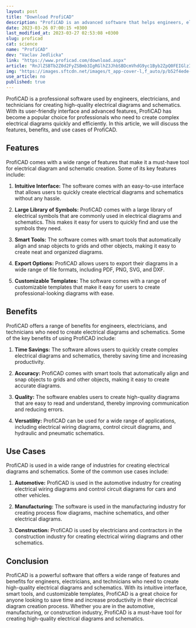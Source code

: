 ```yaml
---
layout: post
title: "Download ProfiCAD"
description: "ProfiCAD is an advanced software that helps engineers, electricians, and technicians create professional electrical diagrams and schematics with ease. This article will discuss the features, benefits, and use cases of ProfiCAD."
date: 2023-03-26 07:00:15 +0300
last_modified_at: 2023-03-27 02:53:08 +0300
slug: proficad
cat: science
name: "ProfiCAD"
dev: "Vaclav Jedlicka"
link: "https://www.proficad.com/download.aspx"
article: "RnJlZSBTb2Z0d2FyZSBmb3IgRGlhZ3JhbSBDcmVhdG9yc1Byb2ZpQ0FEIGlzIHNwZWNpYWwgc29mdHdhcmUgdGhhdCBhbGxvd3MgdXNlcnMgdG8gY3JlYXRlIGEgd2lkZSByYW5nZSBvZiB0ZWNobmljYWwgZG9jdW1lbnRzIHN1Y2ggYXMgZWxlY3RyaWNhbCBkaWFncmFtcyBhbmQgc2NoZW1hdGljcy4gSG93ZXZlciwgaXQgc2hvdWxkIGJlIG5vdGVkIHRoYXQgdGhpcyB2ZXJzaW9uIG9mIFByb2ZpQ0FEIGhhcyBiZWVuIGRlc2lnbmVkIHNwZWNpZmljYWxseSBmb3Igbm9uLWNvbW1lcmNpYWwgdXNlIGFuZCBwZW9wbGUgd2hvIGZpbmQgdGhhdCB0aGV5IHJlcXVpcmUgZXh0cmEgZmVhdHVyZXMgc2hvdWxkIHBheSBmb3IgdGhlIGZ1bGwgdmVyc2lvbi4="
img: "https://images.sftcdn.net/images/t_app-cover-l,f_auto/p/b52f4ede-9525-11e6-bd99-00163ed833e7/1252378665/proficad-screenshot.png"
use_article: no
published: true
---
```



ProfiCAD is a professional software used by engineers, electricians, and technicians for creating high-quality electrical diagrams and schematics. With its user-friendly interface and advanced features, ProfiCAD has become a popular choice for professionals who need to create complex electrical diagrams quickly and efficiently. In this article, we will discuss the features, benefits, and use cases of ProfiCAD.

## Features

ProfiCAD comes with a wide range of features that make it a must-have tool for electrical diagram and schematic creation. Some of its key features include:

1. **Intuitive Interface:** The software comes with an easy-to-use interface that allows users to quickly create electrical diagrams and schematics without any hassle.

2. **Large Library of Symbols:** ProfiCAD comes with a large library of electrical symbols that are commonly used in electrical diagrams and schematics. This makes it easy for users to quickly find and use the symbols they need.

3. **Smart Tools:** The software comes with smart tools that automatically align and snap objects to grids and other objects, making it easy to create neat and organized diagrams.

4. **Export Options:** ProfiCAD allows users to export their diagrams in a wide range of file formats, including PDF, PNG, SVG, and DXF.

5. **Customizable Templates:** The software comes with a range of customizable templates that make it easy for users to create professional-looking diagrams with ease.

## Benefits

ProfiCAD offers a range of benefits for engineers, electricians, and technicians who need to create electrical diagrams and schematics. Some of the key benefits of using ProfiCAD include:

1. **Time Savings:** The software allows users to quickly create complex electrical diagrams and schematics, thereby saving time and increasing productivity.

2. **Accuracy:** ProfiCAD comes with smart tools that automatically align and snap objects to grids and other objects, making it easy to create accurate diagrams.

3. **Quality:** The software enables users to create high-quality diagrams that are easy to read and understand, thereby improving communication and reducing errors.

4. **Versatility:** ProfiCAD can be used for a wide range of applications, including electrical wiring diagrams, control circuit diagrams, and hydraulic and pneumatic schematics.

## Use Cases

ProfiCAD is used in a wide range of industries for creating electrical diagrams and schematics. Some of the common use cases include:

1. **Automotive:** ProfiCAD is used in the automotive industry for creating electrical wiring diagrams and control circuit diagrams for cars and other vehicles.

2. **Manufacturing:** The software is used in the manufacturing industry for creating process flow diagrams, machine schematics, and other electrical diagrams.

3. **Construction:** ProfiCAD is used by electricians and contractors in the construction industry for creating electrical wiring diagrams and other schematics.

## Conclusion

ProfiCAD is a powerful software that offers a wide range of features and benefits for engineers, electricians, and technicians who need to create high-quality electrical diagrams and schematics. With its intuitive interface, smart tools, and customizable templates, ProfiCAD is a great choice for anyone looking to save time and increase productivity in their electrical diagram creation process. Whether you are in the automotive, manufacturing, or construction industry, ProfiCAD is a must-have tool for creating high-quality electrical diagrams and schematics.